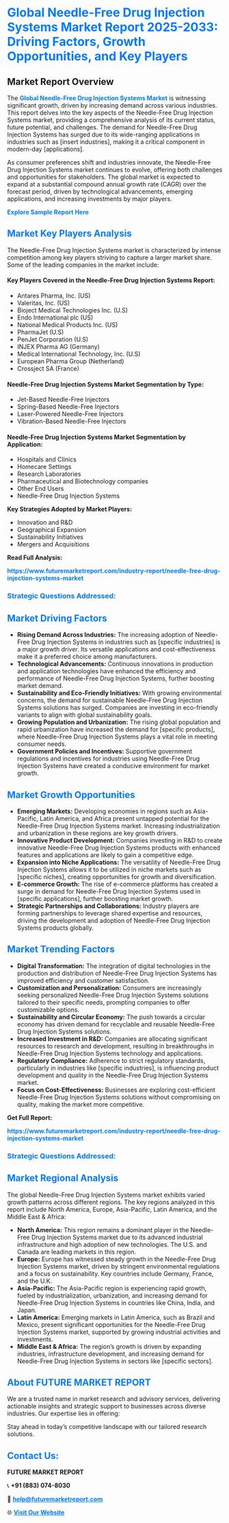 <h1 style="color: #007BFF;">Global Needle-Free Drug Injection Systems Market Report 2025-2033: Driving Factors, Growth Opportunities, and Key Players</h1>

<section id="overview">
<h2>Market Report Overview</h2>
<p>The <a href="https://www.futuremarketreport.com/industry-report/needle-free-drug-injection-systems-market" style="color: #007BFF; text-decoration: none;"><strong>Global Needle-Free Drug Injection Systems Market</strong></a> is witnessing significant growth, driven by increasing demand across various industries. This report delves into the key aspects of the Needle-Free Drug Injection Systems market, providing a comprehensive analysis of its current status, future potential, and challenges. The demand for Needle-Free Drug Injection Systems has surged due to its wide-ranging applications in industries such as [insert industries], making it a critical component in modern-day [applications].</p>
<p>As consumer preferences shift and industries innovate, the Needle-Free Drug Injection Systems market continues to evolve, offering both challenges and opportunities for stakeholders. The global market is expected to expand at a substantial compound annual growth rate (CAGR) over the forecast period, driven by technological advancements, emerging applications, and increasing investments by major players.</p>
</section>

<section id="overview">
<p><a href="https://www.futuremarketreport.com/request-sample/reportId=125199" style="color: #007BFF; text-decoration: none;"><strong>Explore Sample Report Here</strong></a></p>
</section>

<section id="key-players">
<h2 style="color: #007BFF;">Market Key Players Analysis</h2>
<p>The Needle-Free Drug Injection Systems market is characterized by intense competition among key players striving to capture a larger market share. Some of the leading companies in the market include:</p>
<h4>Key Players Covered in the Needle-Free Drug Injection Systems Report:</h4>
<ul><li>Antares Pharma, Inc. (US)</li><li>Valeritas, Inc. (US)</li><li>Bioject Medical Technologies Inc. (U.S)</li><li>Endo International plc (US)</li><li>National Medical Products Inc. (US)</li><li>PharmaJet (U.S)</li><li>PenJet Corporation (U.S)</li><li>INJEX Pharma AG (Germany)</li><li>Medical International Technology, Inc. (U.S)</li><li>European Pharma Group (Netherland)</li><li>Crossject SA (France)</li></ul>
<h4>Needle-Free Drug Injection Systems Market Segmentation by Type:</h4>
<ul><li>Jet-Based Needle-Free Injectors</li><li>Spring-Based Needle-Free Injectors</li><li>Laser-Powered Needle-Free Injectors</li><li>Vibration-Based Needle-Free Injectors</li></ul>

<h4>Needle-Free Drug Injection Systems Market Segmentation by Application:</h4>
<ul><li>Hospitals and Clinics</li><li>Homecare Settings</li><li>Research Laboratories</li><li>Pharmaceutical and Biotechnology companies</li><li>Other End Users</li><li>Needle-Free Drug Injection Systems</li></ul>
<p><strong>Key Strategies Adopted by Market Players:</strong></p>
<ul>
<li>Innovation and R&D</li>
<li>Geographical Expansion</li>
<li>Sustainability Initiatives</li>
<li>Mergers and Acquisitions</li>
</ul>
</section>

<section>
<p><strong>Read Full Analysis: </strong></p><a href="https://www.futuremarketreport.com/industry-report/needle-free-drug-injection-systems-market" style="color: #007BFF; text-decoration: none;"><strong>https://www.futuremarketreport.com/industry-report/needle-free-drug-injection-systems-market</strong></a>
<h3 style="color: #007BFF;">Strategic Questions Addressed:</h3>
</section>

<section id="driving-factors">
<h2 style="color: #007BFF;">Market Driving Factors</h2>
<ul>
<li><strong>Rising Demand Across Industries:</strong> The increasing adoption of Needle-Free Drug Injection Systems in industries such as [specific industries] is a major growth driver. Its versatile applications and cost-effectiveness make it a preferred choice among manufacturers.</li>
<li><strong>Technological Advancements:</strong> Continuous innovations in production and application technologies have enhanced the efficiency and performance of Needle-Free Drug Injection Systems, further boosting market demand.</li>
<li><strong>Sustainability and Eco-Friendly Initiatives:</strong> With growing environmental concerns, the demand for sustainable Needle-Free Drug Injection Systems solutions has surged. Companies are investing in eco-friendly variants to align with global sustainability goals.</li>
<li><strong>Growing Population and Urbanization:</strong> The rising global population and rapid urbanization have increased the demand for [specific products], where Needle-Free Drug Injection Systems plays a vital role in meeting consumer needs.</li>
<li><strong>Government Policies and Incentives:</strong> Supportive government regulations and incentives for industries using Needle-Free Drug Injection Systems have created a conducive environment for market growth.</li>
</ul>
</section>

<section id="growth-opportunities">
<h2 style="color: #007BFF;">Market Growth Opportunities</h2>
<ul>
<li><strong>Emerging Markets:</strong> Developing economies in regions such as Asia-Pacific, Latin America, and Africa present untapped potential for the Needle-Free Drug Injection Systems market. Increasing industrialization and urbanization in these regions are key growth drivers.</li>
<li><strong>Innovative Product Development:</strong> Companies investing in R&D to create innovative Needle-Free Drug Injection Systems products with enhanced features and applications are likely to gain a competitive edge.</li>
<li><strong>Expansion into Niche Applications:</strong> The versatility of Needle-Free Drug Injection Systems allows it to be utilized in niche markets such as [specific niches], creating opportunities for growth and diversification.</li>
<li><strong>E-commerce Growth:</strong> The rise of e-commerce platforms has created a surge in demand for Needle-Free Drug Injection Systems used in [specific applications], further boosting market growth.</li>
<li><strong>Strategic Partnerships and Collaborations:</strong> Industry players are forming partnerships to leverage shared expertise and resources, driving the development and adoption of Needle-Free Drug Injection Systems products globally.</li>
</ul>
</section>

<section id="trending-factors">
<h2 style="color: #007BFF;">Market Trending Factors</h2>
<ul>
<li><strong>Digital Transformation:</strong> The integration of digital technologies in the production and distribution of Needle-Free Drug Injection Systems has improved efficiency and customer satisfaction.</li>
<li><strong>Customization and Personalization:</strong> Consumers are increasingly seeking personalized Needle-Free Drug Injection Systems solutions tailored to their specific needs, prompting companies to offer customizable options.</li>
<li><strong>Sustainability and Circular Economy:</strong> The push towards a circular economy has driven demand for recyclable and reusable Needle-Free Drug Injection Systems solutions.</li>
<li><strong>Increased Investment in R&D:</strong> Companies are allocating significant resources to research and development, resulting in breakthroughs in Needle-Free Drug Injection Systems technology and applications.</li>
<li><strong>Regulatory Compliance:</strong> Adherence to strict regulatory standards, particularly in industries like [specific industries], is influencing product development and quality in the Needle-Free Drug Injection Systems market.</li>
<li><strong>Focus on Cost-Effectiveness:</strong> Businesses are exploring cost-efficient Needle-Free Drug Injection Systems solutions without compromising on quality, making the market more competitive.</li>
</ul>
</section>

<section>
<p><strong>Get Full Report: </strong></p><a href="https://www.futuremarketreport.com/industry-report/needle-free-drug-injection-systems-market" style="color: #007BFF; text-decoration: none;"><strong>https://www.futuremarketreport.com/industry-report/needle-free-drug-injection-systems-market</strong></a>
<h3 style="color: #007BFF;">Strategic Questions Addressed:</h3>
</section>


<section id="regional-analysis">
<h2 style="color: #007BFF;">Market Regional Analysis</h2>
<p>The global Needle-Free Drug Injection Systems market exhibits varied growth patterns across different regions. The key regions analyzed in this report include North America, Europe, Asia-Pacific, Latin America, and the Middle East & Africa:</p>
<ul>
<li><strong>North America:</strong> This region remains a dominant player in the Needle-Free Drug Injection Systems market due to its advanced industrial infrastructure and high adoption of new technologies. The U.S. and Canada are leading markets in this region.</li>
<li><strong>Europe:</strong> Europe has witnessed steady growth in the Needle-Free Drug Injection Systems market, driven by stringent environmental regulations and a focus on sustainability. Key countries include Germany, France, and the U.K.</li>
<li><strong>Asia-Pacific:</strong> The Asia-Pacific region is experiencing rapid growth, fueled by industrialization, urbanization, and increasing demand for Needle-Free Drug Injection Systems in countries like China, India, and Japan.</li>
<li><strong>Latin America:</strong> Emerging markets in Latin America, such as Brazil and Mexico, present significant opportunities for the Needle-Free Drug Injection Systems market, supported by growing industrial activities and investments.</li>
<li><strong>Middle East & Africa:</strong> The region’s growth is driven by expanding industries, infrastructure development, and increasing demand for Needle-Free Drug Injection Systems in sectors like [specific sectors].</li>
</ul>
</section>

<footer>
<h2 style="color: #007BFF;">About FUTURE MARKET REPORT</h2>
<p>We are a trusted name in market research and advisory services, delivering actionable insights and strategic support to businesses across diverse industries. Our expertise lies in offering:</p>

<p>Stay ahead in today’s competitive landscape with our tailored research solutions.</p>

<h2 style="color: #007BFF;">Contact Us:</h2>
<p><strong>FUTURE MARKET REPORT</strong></p>
<p>📞 <strong>+91 (883) 074-8030</strong></p>
<p>📧 <strong><a href="mailto:help@futuremarketreport.com" style="color: #007BFF;">help@futuremarketreport.com</a></strong></p>
<p>🌐 <strong><a href="https://www.futuremarketreport.com/" style="color: #007BFF;">Visit Our Website</a></strong></p>
</footer>